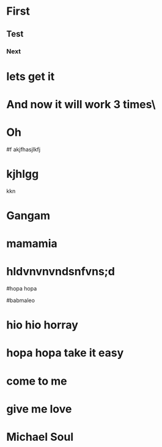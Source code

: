 # First
## Test


### Next


# lets get it


# And now it will work 3 times\
# Oh

#f akjfhasjlkfj

# kjhlgg
kkn

# Gangam

# mamamia
# hldvnvnvndsnfvns;d

#hopa hopa

#babmaleo

# hio hio horray


# hopa hopa take it easy


# come to me

# give me love

# Michael Soul 
